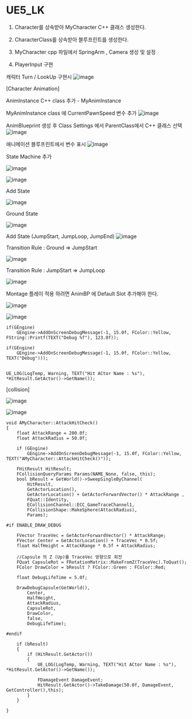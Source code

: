 # UE5_LK


1. Character를 상속받아 MyCharacter C++ 클래스 생성한다.


2. CharacterClass를 상속받아 블루프린트를 생성한다.


3. MyCharacter cpp 파일에서 SpringArm , Camera 생성 및 설정

4. PlayerInput 구현 



캐릭터 Turn / LookUp 구현시 
![image](https://user-images.githubusercontent.com/29656900/182010656-3a4372af-5173-4462-92ed-c379186c8a0e.png)



[Character Animation]

AnimInstance C++ class 추가 - MyAnimInstance

MyAnimInstance class 에 CurrentPawnSpeed 변수 추가
![image](https://user-images.githubusercontent.com/29656900/182016143-7e2c1154-df1f-4a8a-a945-f66ec659e942.png)


AnimBlueprint 생성 후 Class Settings 에서 ParentClass에서 C++ 클래스 선택
![image](https://user-images.githubusercontent.com/29656900/182018847-5ba6ef6a-760a-4ccb-9aab-eec4d05b2959.png)





애니메이션 블루프린트에서 변수 표시
![image](https://user-images.githubusercontent.com/29656900/182016114-3c516d81-8320-426f-a65f-d2fca44d9fc8.png)


State Machine 추가

![image](https://user-images.githubusercontent.com/29656900/182018988-8d8a242f-f3f4-48da-8494-7a7ec4ec6cb8.png)

![image](https://user-images.githubusercontent.com/29656900/182018999-b2e82a33-919c-442b-bcbb-62ed90ffd4ce.png)

Add State

![image](https://user-images.githubusercontent.com/29656900/182019054-f3320e03-b249-49d1-9025-ec1e311d58d3.png)


Ground State

![image](https://user-images.githubusercontent.com/29656900/182019074-d4223119-108a-4ea6-b677-ccbe5f70a459.png)


Add State (JumpStart, JumpLoop, JumpEnd)
![image](https://user-images.githubusercontent.com/29656900/182020836-d8274218-62e1-45cb-bfbd-2cafa66ea115.png)



Transition Rule : Ground => JumpStart

![image](https://user-images.githubusercontent.com/29656900/182020780-99cc715b-2662-4e12-92d2-a8fd1ff156fd.png)


Transition Rule :  JumpStart => JumpLoop 

![image](https://user-images.githubusercontent.com/29656900/182020897-98d72323-30a1-4c88-8b0c-db7f6840727e.png)









Montage 플레이 적용 하려면 AnimBP 에 Default Slot 추가해야 한다.

![image](https://user-images.githubusercontent.com/29656900/182529057-2fee1201-baef-45d3-a7fe-daebd3c6ccab.png)

![image](https://user-images.githubusercontent.com/29656900/182529148-105da419-8900-4d9d-8612-2c5b54e39538.png)


```
if(GEngine)
	GEngine->AddOnScreenDebugMessage(-1, 15.0f, FColor::Yellow, FString::Printf(TEXT("Debug %f"), 123.0f));

if(GEngine)
	GEngine->AddOnScreenDebugMessage(-1, 15.0f, FColor::Yellow, TEXT("Debug")));
		
		
UE_LOG(LogTemp, Warning, TEXT("Hit ACtor Name : %s"), *HitResult.GetActor()->GetName());

```



[collision]

![image](https://user-images.githubusercontent.com/29656900/182603030-0e8968d5-5cf4-4ab2-9871-ae354264edc3.png)


![image](https://user-images.githubusercontent.com/29656900/182603137-a6a790a0-767a-4328-b86c-1b27f82ecdf0.png)


```
void AMyCharacter::AttackHitCheck()
{
	float AttackRange = 200.0f;
	float AttackRadius = 50.0f;

	if (GEngine)
		GEngine->AddOnScreenDebugMessage(-1, 15.0f, FColor::Yellow, TEXT("AMyCharacter::AttackHitCheck()"));

	FHitResult HitResult;
	FCollisionQueryParams Params(NAME_None, false, this);
	bool bResult = GetWorld()->SweepSingleByChannel(
		HitResult,
		GetActorLocation(),
		GetActorLocation() + GetActorForwardVector() * AttackRange ,
		FQuat::Identity,
		ECollisionChannel::ECC_GameTraceChannel1,
		FCollisionShape::MakeSphere(AttackRadius),
		Params);

#if ENABLE_DRAW_DEBUG

	FVector TraceVec = GetActorForwardVector() * AttackRange;
	FVector Center = GetActorLocation() + TraceVec * 0.5f;
	float HalfHeight = AttackRange * 0.5f + AttackRadius;

	//Capsule 의 Z (Up)를 TraceVec 방향으로 회전 
	FQuat CapsuleRot = FRotationMatrix::MakeFromZ(TraceVec).ToQuat();
	FColor DrawColor = bResult ? FColor::Green : FColor::Red;

	float DebugLifeTime = 5.0f;

	DrawDebugCapsule(GetWorld(),
		Center,
		HalfHeight,
		AttackRadius,
		CapsuleRot,
		DrawColor,
		false,
		DebugLifeTime);

#endif

	if (bResult)
	{
		if (HitResult.GetActor())
		{
			UE_LOG(LogTemp, Warning, TEXT("Hit ACtor Name : %s"), *HitResult.GetActor()->GetName());

			FDamageEvent DamageEvent;
			HitResult.GetActor()->TakeDamage(50.0f, DamageEvent, GetController(),this);
		}
	}

}
```
